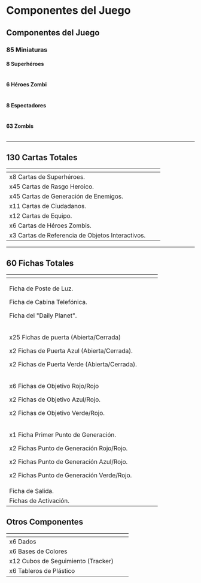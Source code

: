 # Componentes del Juego

## Componentes del Juego

### 85 Miniaturas

#### 8 Superhéroes

<figure><img src="../.gitbook/assets/Captura de pantalla 2024-10-02 103112.png" alt=""><figcaption></figcaption></figure>

#### 6 Héroes Zombi

<figure><img src="../.gitbook/assets/Captura de pantalla 2024-10-07 091306.png" alt=""><figcaption></figcaption></figure>

#### 8 Espectadores

<figure><img src="../.gitbook/assets/Captura de pantalla 2024-10-07 092546.png" alt=""><figcaption></figcaption></figure>

#### 63 Zombis

<figure><img src="../.gitbook/assets/Captura de pantalla 2024-10-07 092555.png" alt=""><figcaption></figcaption></figure>

***

## 130 Cartas Totales

<table data-card-size="large" data-view="cards"><thead><tr><th></th><th></th><th></th></tr></thead><tbody><tr><td>x8 Cartas de Superhéroes.</td><td></td><td><img src="../.gitbook/assets/Captura de pantalla 2024-10-07 111804.png" alt="" data-size="original"></td></tr><tr><td>x45 Cartas de Rasgo Heroico.</td><td></td><td><img src="../.gitbook/assets/image (11).png" alt="" data-size="original"></td></tr><tr><td>x45 Cartas de Generación de Enemigos.</td><td></td><td><img src="../.gitbook/assets/image (12).png" alt="" data-size="original"></td></tr><tr><td>x11 Cartas de Ciudadanos.</td><td></td><td><img src="../.gitbook/assets/image (13).png" alt="" data-size="original"></td></tr><tr><td>x12 Cartas de Equipo.</td><td></td><td><img src="../.gitbook/assets/image (15).png" alt="" data-size="original"></td></tr><tr><td>x6 Cartas de Héroes Zombis.</td><td></td><td><img src="../.gitbook/assets/image (14).png" alt="" data-size="original"></td></tr><tr><td>x3 Cartas de Referencia de Objetos Interactivos.</td><td></td><td><img src="../.gitbook/assets/image (16).png" alt="" data-size="original"></td></tr></tbody></table>



***



## 60 Fichas Totales

<table data-card-size="large" data-view="cards"><thead><tr><th></th><th></th><th></th><th data-hidden data-card-cover data-type="files"></th></tr></thead><tbody><tr><td><p>Ficha de Poste de Luz. </p><p>Ficha de Cabina Telefónica. </p><p>Ficha del "Daily Planet".</p></td><td></td><td><img src="../.gitbook/assets/Captura de pantalla 2024-10-07 095136 (10).png" alt="" data-size="original"></td><td></td></tr><tr><td><p>x25 Fichas de puerta (Abierta/Cerrada)</p><p>x2 Fichas de Puerta Azul (Abierta/Cerrada).</p><p>x2 Fichas de Puerta Verde (Abierta/Cerrada).</p></td><td></td><td><img src="../.gitbook/assets/Captura de pantalla 2024-10-07 103226.png" alt="" data-size="original"></td><td></td></tr><tr><td><p>x6 Fichas de Objetivo Rojo/Rojo</p><p>x2 Fichas de Objetivo Azul/Rojo.</p><p>x2 Fichas de Objetivo Verde/Rojo.</p></td><td></td><td><img src="../.gitbook/assets/image (4).png" alt="" data-size="original"></td><td></td></tr><tr><td><p>x1 Ficha Primer Punto de Generación.</p><p>x2 Fichas Punto de Generación Rojo/Rojo.</p><p>x2 Fichas Punto de Generación Azul/Rojo.</p><p>x2 Fichas Punto de Generación Verde/Rojo.</p></td><td></td><td><img src="../.gitbook/assets/image (8).png" alt="" data-size="original"></td><td></td></tr><tr><td>Ficha de Salida.</td><td></td><td><img src="../.gitbook/assets/image (9).png" alt="" data-size="original"></td><td></td></tr><tr><td>Fichas de Activación.</td><td></td><td><img src="../.gitbook/assets/image (10).png" alt="" data-size="original"></td><td></td></tr></tbody></table>

## Otros Componentes

<table data-card-size="large" data-view="cards"><thead><tr><th></th><th></th><th></th></tr></thead><tbody><tr><td>x6 Dados</td><td></td><td><img src="../.gitbook/assets/image (17).png" alt="" data-size="original"></td></tr><tr><td>x6 Bases de Colores</td><td></td><td><img src="../.gitbook/assets/image (18).png" alt="" data-size="original"></td></tr><tr><td>x12 Cubos de Seguimiento (Tracker)</td><td></td><td><img src="../.gitbook/assets/image (19).png" alt="" data-size="original"></td></tr><tr><td>x6 Tableros de Plástico</td><td></td><td><img src="../.gitbook/assets/Captura de pantalla 2024-10-07 112738.png" alt="" data-size="original"></td></tr></tbody></table>
